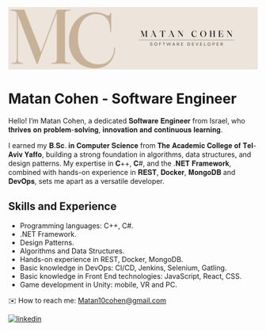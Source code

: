 ![Design and Development](https://github.com/MatanCohenMC/MatanCohenMC/blob/main/LinkedIn%20Banner.png)

# Matan Cohen - Software Engineer
Hello! I’m Matan Cohen, a dedicated 𝐒𝐨𝐟𝐭𝐰𝐚𝐫𝐞 𝐄𝐧𝐠𝐢𝐧𝐞𝐞𝐫 from Israel, who 𝐭𝐡𝐫𝐢𝐯𝐞𝐬 𝐨𝐧 𝐩𝐫𝐨𝐛𝐥𝐞𝐦-𝐬𝐨𝐥𝐯𝐢𝐧𝐠, 𝐢𝐧𝐧𝐨𝐯𝐚𝐭𝐢𝐨𝐧 𝐚𝐧𝐝 𝐜𝐨𝐧𝐭𝐢𝐧𝐮𝐨𝐮𝐬 𝐥𝐞𝐚𝐫𝐧𝐢𝐧𝐠.

I earned my 𝐁.𝐒𝐜. 𝐢𝐧 𝐂𝐨𝐦𝐩𝐮𝐭𝐞𝐫 𝐒𝐜𝐢𝐞𝐧𝐜𝐞 from 𝐓𝐡𝐞 𝐀𝐜𝐚𝐝𝐞𝐦𝐢𝐜 𝐂𝐨𝐥𝐥𝐞𝐠𝐞 𝐨𝐟 𝐓𝐞𝐥-𝐀𝐯𝐢𝐯 𝐘𝐚𝐟𝐟𝐨, building a strong foundation in algorithms, data structures, and design patterns. My expertise in 𝐂++, 𝐂#, and the .𝐍𝐄𝐓 𝐅𝐫𝐚𝐦𝐞𝐰𝐨𝐫𝐤, combined with hands-on experience in 𝐑𝐄𝐒𝐓, 𝐃𝐨𝐜𝐤𝐞𝐫, 𝐌𝐨𝐧𝐠𝐨𝐃𝐁 and 𝐃𝐞𝐯𝐎𝐩𝐬, sets me apart as a versatile developer.

## Skills and Experience
* Programming languages: C++, C#.
* .NET Framework.
* Design Patterns.
* Algorithms and Data Structures.
* Hands-on experience in REST, Docker, MongoDB.
* Basic knowledge in DevOps: CI/CD, Jenkins, Selenium, Gatling.
* Basic knowledge in Front End technologies: JavaScript, React, CSS.
* Game development in Unity: mobile, VR and PC.


✉️ How to reach me: Matan10cohen@gmail.com

[<img src='https://cdn.jsdelivr.net/npm/simple-icons@3.0.1/icons/linkedin.svg' alt='linkedin' height='40'>](https://www.linkedin.com/in/matan-cohen-mc/)  
